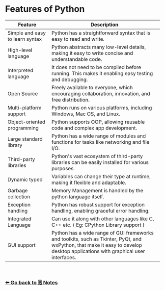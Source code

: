 # Features of Python

| Feature | Description |
| --- | --- |
| Simple and easy to learn syntax | Python has a straightforward syntax that is easy to read and write. |
| High-level language | Python abstracts many low-level details, making it easy to write concise and understandable code. |
| Interpreted language | It does not need to be compiled before running. This makes it enabling easy testing and debugging. |
| Open Source | Freely available to everyone, which encouraging collaboration, innovation, and free distribution. |
| Multi-platform support | Python runs on various platforms, including Windows, Mac OS, and Linux. |
| Object-oriented programming | Python supports OOP, allowing reusable code and complex app development. |
| Large standard library | Python has a wide range of modules and functions for tasks like networking and file I/O. |
| Third-party libraries | Python's vast ecosystem of third-party libraries can be easily installed for various purposes. |
| Dynamic typed | Variables can change their type at runtime, making it flexible and adaptable. |
| Garbage collection | Memory Management is handled by the python language itself. |
| Exception handling | Python has robust support for exception handling, enabling graceful error handling. |
| Integrated Language | Can use it along with other languages like C, C++ etc. ( Eg: CPython Library support )|
| GUI support | Python has a wide range of GUI frameworks and toolkits, such as Tkinter, PyQt, and wxPython, that make it easy to develop desktop applications with graphical user interfaces. |

<br>

### [⬅️ Go back to 🗒️ Notes](./README.md)